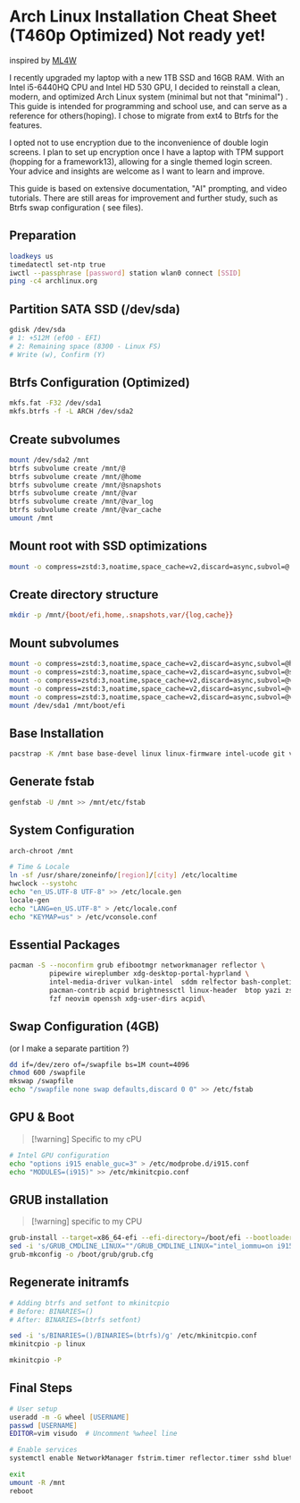 # Arch Linux Installation Cheat Sheet (T460p Optimized) Not ready yet!

inspired by [ML4W](https://www.ml4w.com)

I recently upgraded my laptop with a new 1TB SSD and 16GB RAM.
With an Intel i5-6440HQ CPU and Intel HD 530 GPU, I decided to reinstall a
clean, modern, and optimized Arch Linux system (minimal but not that "minimal") . This guide is intended for
programming and school use, and can serve as a reference for others(hoping). I chose to
migrate from ext4 to Btrfs for the features.

I opted not to use encryption due to the inconvenience of double login screens.
I plan to set up encryption once I have a laptop with TPM support (hopping for a framework13), allowing for
a single themed login screen. Your advice and insights are welcome as I want to
learn and improve.

This guide is based on extensive documentation, "AI" prompting, and video tutorials.
There are still areas for improvement and further study, such as Btrfs swap
configuration ( see files).

## Preparation

```bash
loadkeys us
timedatectl set-ntp true
iwctl --passphrase [password] station wlan0 connect [SSID]
ping -c4 archlinux.org
```

## Partition SATA SSD (/dev/sda)

```bash
gdisk /dev/sda
# 1: +512M (ef00 - EFI)
# 2: Remaining space (8300 - Linux FS)
# Write (w), Confirm (Y)
```

## Btrfs Configuration (Optimized)

```bash
mkfs.fat -F32 /dev/sda1
mkfs.btrfs -f -L ARCH /dev/sda2
```

## Create subvolumes

```bash
mount /dev/sda2 /mnt
btrfs subvolume create /mnt/@
btrfs subvolume create /mnt/@home
btrfs subvolume create /mnt/@snapshots
btrfs subvolume create /mnt/@var
btrfs subvolume create /mnt/@var_log
btrfs subvolume create /mnt/@var_cache
umount /mnt
```

## Mount root with SSD optimizations

```bash
mount -o compress=zstd:3,noatime,space_cache=v2,discard=async,subvol=@ /dev/sda2 /mnt
```

## Create directory structure

```bash
mkdir -p /mnt/{boot/efi,home,.snapshots,var/{log,cache}}
```

## Mount subvolumes

```bash
mount -o compress=zstd:3,noatime,space_cache=v2,discard=async,subvol=@home /dev/sda2 /mnt/home
mount -o compress=zstd:3,noatime,space_cache=v2,discard=async,subvol=@snapshots /dev/sda2 /mnt/.snapshots
mount -o compress=zstd:3,noatime,space_cache=v2,discard=async,subvol=@var /dev/sda2 /mnt/var
mount -o compress=zstd:3,noatime,space_cache=v2,discard=async,subvol=@var_log /dev/sda2 /mnt/var/log
mount -o compress=zstd:3,noatime,space_cache=v2,discard=async,subvol=@var_cache /dev/sda2 /mnt/var/cache
mount /dev/sda1 /mnt/boot/efi
```

## Base Installation

```bash
pacstrap -K /mnt base base-devel linux linux-firmware intel-ucode git vim
```

## Generate fstab

```bash
genfstab -U /mnt >> /mnt/etc/fstab
```

## System Configuration

```bash
arch-chroot /mnt

# Time & Locale
ln -sf /usr/share/zoneinfo/[region]/[city] /etc/localtime
hwclock --systohc
echo "en_US.UTF-8 UTF-8" >> /etc/locale.gen
locale-gen
echo "LANG=en_US.UTF-8" > /etc/locale.conf
echo "KEYMAP=us" > /etc/vconsole.conf

```

## Essential Packages

```bash
pacman -S --noconfirm grub efibootmgr networkmanager reflector \
          pipewire wireplumber xdg-desktop-portal-hyprland \
          intel-media-driver vulkan-intel  sddm relfector bash-conpletion firewalld \
          pacman-contrib acpid brightnessctl linux-header  btop yazi zsh\
          fzf neovim openssh xdg-user-dirs acpid\

```

## Swap Configuration (4GB)

(or I make a separate partition ?)

```bash
dd if=/dev/zero of=/swapfile bs=1M count=4096
chmod 600 /swapfile
mkswap /swapfile
echo "/swapfile none swap defaults,discard 0 0" >> /etc/fstab
```

## GPU & Boot

> [!warning] Specific to my cPU

```bash
# Intel GPU configuration
echo "options i915 enable_guc=3" > /etc/modprobe.d/i915.conf
echo "MODULES=(i915)" >> /etc/mkinitcpio.conf
```

## GRUB installation

> [!warning] specific to my CPU 

```bash
grub-install --target=x86_64-efi --efi-directory=/boot/efi --bootloader-id=GRUB
sed -i 's/GRUB_CMDLINE_LINUX=""/GRUB_CMDLINE_LINUX="intel_iommu=on i915.enable_guc=3"/' /etc/default/grub
grub-mkconfig -o /boot/grub/grub.cfg
```

## Regenerate initramfs

```bash
# Adding btrfs and setfont to mkinitcpio
# Before: BINARIES=()
# After: BINARIES=(btrfs setfont)

sed -i 's/BINARIES=()/BINARIES=(btrfs)/g' /etc/mkinitcpio.conf
mkinitcpio -p linux
```

```bash
mkinitcpio -P
```

## Final Steps

```zsh
# User setup
useradd -m -G wheel [USERNAME]
passwd [USERNAME]
EDITOR=vim visudo  # Uncomment %wheel line

# Enable services
systemctl enable NetworkManager fstrim.timer reflector.timer sshd bluetooth acpid

exit
umount -R /mnt
reboot

```
